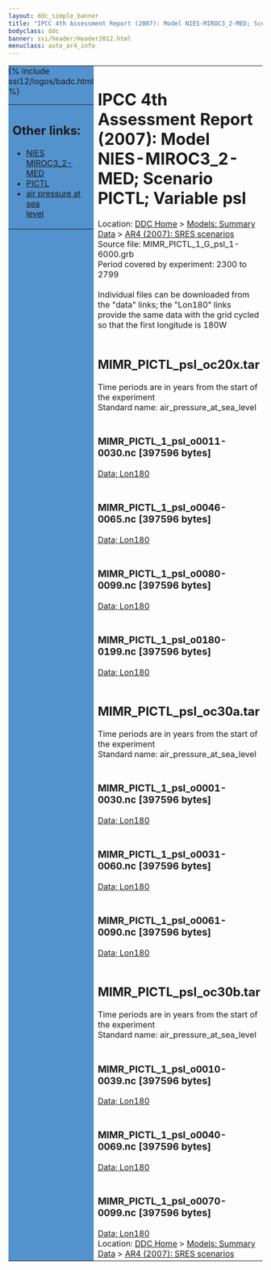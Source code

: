 ```yaml
---
layout: ddc_simple_banner
title: "IPCC 4th Assessment Report (2007): Model NIES-MIROC3_2-MED; Scenario PICTL; Variable psl"
bodyclass: ddc
banner: ssi/header/Header2012.html
menuclass: auto_ar4_info
---
```



<table width="100%" border="0" cellspacing="0" cellpadding="0" style="border-collapse: collapse;">
<tr style="margin:0;padding:0;border:0;">
<td style="margin:0;padding:0;border:0;height:1pt;width:150pt;background:#5492CD;" valign="top" >

<div id="lh-col2" class="auto_ar4_info">
<table class="menumain" bgcolor="#5492CD" cellspacing="0" width="100%" border="0">
<tr><td>
<h2> Other links:</h2>
<ul>
<li><a href="/auto/ar4/model-NIES-MIROC3_2-MED.html">NIES<br/>MIROC3_2-MED</a></li>
<li><a href="/auto/ar4/scenario-PICTL.html">PICTL</a></li>
<li><a href="/auto/ar4/var-air_pressure_at_sea_level.html">air pressure at sea<br/> level</a></li>
</ul>
</td></tr>
{% include ssi12/logos/badc.html %}
</table>
</div>
</td>
<td><h1>IPCC 4th Assessment Report (2007): Model NIES-MIROC3_2-MED; Scenario PICTL; Variable psl</h1>

<!-- Breadcrumb1 -->
<div id="breadcrumb1" align="left">
Location: <a href="/index.html">DDC Home</a> > <a href="/sim/gcm_clim/">Models: Summary Data</a>
> <a href="/sim/gcm_clim/SRES_AR4/index.html">AR4 (2007): SRES scenarios</a>
</div>
<!-- End of Breadcrumb1 -->Source file: MIMR_PICTL_1_G_psl_1-6000.grb
<br/>
Period covered by experiment: 2300 to 2799<br/>
<br/>Individual files can be downloaded from the "data" links; the "Lon180" links provide the same data
         with the grid cycled so that the first longitude is 180W<br/>
<br/><h2>MIMR_PICTL_psl_oc20x.tar</h2>
Time periods are in years from the start of the experiment<br/>
Standard name: air_pressure_at_sea_level<br>
<br/><h3>MIMR_PICTL_1_psl_o0011-0030.nc [397596 bytes]</h3>
<a href="/cgi-bin/downl/ar4_nc/psl/MIMR_PICTL_1_psl_o0011-0030.nc">Data; </a><a href="/cgi-bin/downl/ar4_nc/psl/MIMR_PICTL_1_psl_o0011-0030.cyto180.nc"> Lon180</a><br/>
<br/><h3>MIMR_PICTL_1_psl_o0046-0065.nc [397596 bytes]</h3>
<a href="/cgi-bin/downl/ar4_nc/psl/MIMR_PICTL_1_psl_o0046-0065.nc">Data; </a><a href="/cgi-bin/downl/ar4_nc/psl/MIMR_PICTL_1_psl_o0046-0065.cyto180.nc"> Lon180</a><br/>
<br/><h3>MIMR_PICTL_1_psl_o0080-0099.nc [397596 bytes]</h3>
<a href="/cgi-bin/downl/ar4_nc/psl/MIMR_PICTL_1_psl_o0080-0099.nc">Data; </a><a href="/cgi-bin/downl/ar4_nc/psl/MIMR_PICTL_1_psl_o0080-0099.cyto180.nc"> Lon180</a><br/>
<br/><h3>MIMR_PICTL_1_psl_o0180-0199.nc [397596 bytes]</h3>
<a href="/cgi-bin/downl/ar4_nc/psl/MIMR_PICTL_1_psl_o0180-0199.nc">Data; </a><a href="/cgi-bin/downl/ar4_nc/psl/MIMR_PICTL_1_psl_o0180-0199.cyto180.nc"> Lon180</a><br/>
<br/><h2>MIMR_PICTL_psl_oc30a.tar</h2>
Time periods are in years from the start of the experiment<br/>
Standard name: air_pressure_at_sea_level<br>
<br/><h3>MIMR_PICTL_1_psl_o0001-0030.nc [397596 bytes]</h3>
<a href="/cgi-bin/downl/ar4_nc/psl/MIMR_PICTL_1_psl_o0001-0030.nc">Data; </a><a href="/cgi-bin/downl/ar4_nc/psl/MIMR_PICTL_1_psl_o0001-0030.cyto180.nc"> Lon180</a><br/>
<br/><h3>MIMR_PICTL_1_psl_o0031-0060.nc [397596 bytes]</h3>
<a href="/cgi-bin/downl/ar4_nc/psl/MIMR_PICTL_1_psl_o0031-0060.nc">Data; </a><a href="/cgi-bin/downl/ar4_nc/psl/MIMR_PICTL_1_psl_o0031-0060.cyto180.nc"> Lon180</a><br/>
<br/><h3>MIMR_PICTL_1_psl_o0061-0090.nc [397596 bytes]</h3>
<a href="/cgi-bin/downl/ar4_nc/psl/MIMR_PICTL_1_psl_o0061-0090.nc">Data; </a><a href="/cgi-bin/downl/ar4_nc/psl/MIMR_PICTL_1_psl_o0061-0090.cyto180.nc"> Lon180</a><br/>
<br/><h2>MIMR_PICTL_psl_oc30b.tar</h2>
Time periods are in years from the start of the experiment<br/>
Standard name: air_pressure_at_sea_level<br>
<br/><h3>MIMR_PICTL_1_psl_o0010-0039.nc [397596 bytes]</h3>
<a href="/cgi-bin/downl/ar4_nc/psl/MIMR_PICTL_1_psl_o0010-0039.nc">Data; </a><a href="/cgi-bin/downl/ar4_nc/psl/MIMR_PICTL_1_psl_o0010-0039.cyto180.nc"> Lon180</a><br/>
<br/><h3>MIMR_PICTL_1_psl_o0040-0069.nc [397596 bytes]</h3>
<a href="/cgi-bin/downl/ar4_nc/psl/MIMR_PICTL_1_psl_o0040-0069.nc">Data; </a><a href="/cgi-bin/downl/ar4_nc/psl/MIMR_PICTL_1_psl_o0040-0069.cyto180.nc"> Lon180</a><br/>
<br/><h3>MIMR_PICTL_1_psl_o0070-0099.nc [397596 bytes]</h3>
<a href="/cgi-bin/downl/ar4_nc/psl/MIMR_PICTL_1_psl_o0070-0099.nc">Data; </a><a href="/cgi-bin/downl/ar4_nc/psl/MIMR_PICTL_1_psl_o0070-0099.cyto180.nc"> Lon180</a><br/>
<!-- Breadcrumb2 -->
<div id="breadcrumb2" align="left">
Location: <a href="/index.html">DDC Home</a> > <a href="/sim/gcm_clim/">Models: Summary Data</a>
> <a href="/sim/gcm_clim/SRES_AR4/index.html">AR4 (2007): SRES scenarios</a>
</div>
<!-- End of Breadcrumb2 --></td></tr></table>
